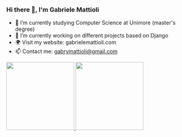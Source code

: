 ### Hi there 👋, I'm Gabriele Mattioli

- 🌱 I’m currently studying Computer Science at Unimore (master's degree) 
- 🔭 I’m currently working on different projects based on Django
- 🌍 Visit my website: gabrielemattioli.com
- 📫 Contact me: gabrymattioli@gmail.com


<div>
<a href="https://github.com/anuraghazra/github-readme-stats">
    <img src="https://github-readme-stats.vercel.app/api?username=mattiolato98&count_private=true&show_icons=true&theme=dracula&border_radius=15&include_all_commits=true&hide_border=true" height="180em" />
</a>
<a href="https://github.com/anuraghazra/github-readme-stats">
    <img src="https://github-readme-stats.vercel.app/api/top-langs/?username=mattiolato98&theme=dracula&border_radius=15&hide_border=true&layout=compact&langs_count=8" height="180em" />
</a>
</div>

<!--
**mattiolato98/mattiolato98** is a ✨ _special_ ✨ repository because its `README.md` (this file) appears on your GitHub profile.

Here are some ideas to get you started:

- 🔭 I’m currently working on ...
- 🌱 I’m currently learning ...
- 👯 I’m looking to collaborate on ...
- 🤔 I’m looking for help with ...
- 💬 Ask me about ...
- 📫 How to reach me: ...
- 😄 Pronouns: ...
- ⚡ Fun fact: ...
-->
